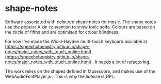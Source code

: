 # shape-notes
Software associated with coloured shape notes for music. The shape notes use the popular Aikin convention to show tonic solfa. Colours are based on the circle of fifths and are optimised for colour blindness.

For now I've made the Wicki–Hayden multi-touch keyboard available at [https://speechchemistry.github.io/shape-notes/major_notes_with_touch_online.html](https://speechchemistry.github.io/shape-notes/major_notes_with_touch_online.html) . It needs a lot of refactoring.

The work relies on the shapes defined in Musescore, and makes use of the WebAudioFontPlayer.js . This is why the license is GPL.
